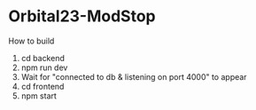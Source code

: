 # Orbital23-ModStop

How to build
1. cd backend
2. npm run dev
3. Wait for "connected to db & listening on port 4000" to appear
4. cd frontend
5. npm start
